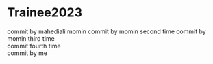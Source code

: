 # Trainee2023
commit by mahediali momin
commit by momin second time
commit by momin third time </br>
commit fourth time </br>
commit by me </br>